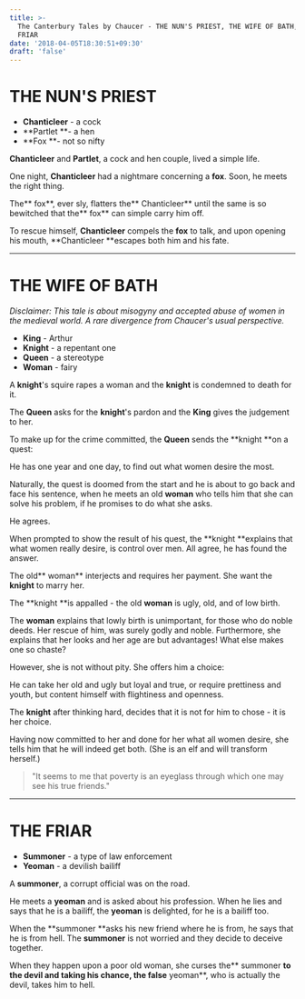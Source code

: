 ```yaml
---
title: >-
  The Canterbury Tales by Chaucer - THE NUN'S PRIEST, THE WIFE OF BATH, THE
  FRIAR
date: '2018-04-05T18:30:51+09:30'
draft: 'false'
---
```

# THE NUN'S PRIEST

* **Chanticleer** - a cock
* **Partlet **- a hen
* **Fox **- not so nifty

**Chanticleer** and **Partlet**, a cock and hen couple, lived a simple life.

One night, **Chanticleer** had a nightmare concerning a **fox**. Soon, he meets the right thing.

The** fox**, ever sly, flatters the** Chanticleer** until the same is so bewitched that the** fox** can simple carry him off.

To rescue himself, **Chanticleer** compels the **fox** to talk, and upon opening his mouth, **Chanticleer **escapes both him and his fate.

- - -

# THE WIFE OF BATH

_Disclaimer: This tale is about misogyny and accepted abuse of women in the medieval world. A rare divergence from Chaucer's usual perspective._

* **King** - Arthur
* **Knight** - a repentant one
* **Queen** - a stereotype
* **Woman** - fairy

A **knight**'s squire rapes a woman and the **knight** is condemned to death for it. 

The **Queen** asks for the **knight**'s pardon and the **King** gives the judgement to her.

To make up for the crime committed, the **Queen** sends the **knight **on a quest:

He has one year and one day, to find out what women desire the most.

Naturally, the quest is doomed from the start and he is about to go back and face his sentence, when he meets an old **woman** who tells him that she can solve his problem, if he promises to do what she asks.

He agrees.

When prompted to show the result of his quest, the **knight **explains that what women really desire, is control over men. All agree, he has found the answer.

The old** woman** interjects and requires her payment. She want the **knight** to marry her.

The **knight **is appalled - the old **woman** is ugly, old, and of low birth.

The **woman** explains that lowly birth is unimportant, for those who do noble deeds. Her rescue of him, was surely godly and noble. Furthermore, she explains that her looks and her age are but advantages! What else makes one so chaste?

However, she is not without pity. She offers him a choice:

He can take her old and ugly but loyal and true, or require prettiness and youth, but content himself with flightiness and openness.

The **knight** after thinking hard, decides that it is not for him to chose - it is her choice.

Having now committed to her and done for her what all women desire, she tells him that he will indeed get both. (She is an elf and will transform herself.)

> "It seems to me that poverty is an eyeglass through which one may see his true friends."

- - -

# THE FRIAR

* **Summoner** - a type of law enforcement
* **Yeoman** - a devilish bailiff

A **summoner**, a corrupt official was on the road. 

He meets a **yeoman** and is asked about his profession. When he lies and says that he is a bailiff, the **yeoman** is delighted, for he is a bailiff too.

When the **summoner **asks his new friend where he is from, he says that he is from hell. The **summoner** is not worried and they decide to deceive together.

When they happen upon a poor old woman, she curses the** summoner **to the devil and taking his chance, the false** yeoman**, who is actually the devil, takes him to hell.
